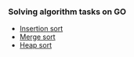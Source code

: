 ### Solving algorithm tasks on GO


 - [Insertion sort](insertion_sort/main.go)
 - [Merge sort](merge_sort/main.go)
 - [Heap sort](heap_sort/main.go)

